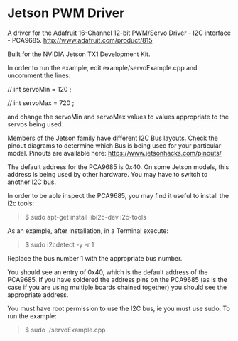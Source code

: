 # Jetson PWM Driver
A driver for the Adafruit 16-Channel 12-bit PWM/Servo Driver - I2C interface - PCA9685.
http://www.adafruit.com/product/815

Built for the NVIDIA Jetson TX1 Development Kit.

In order to run the example, edit example/servoExample.cpp and uncomment the lines:

// int servoMin = 120 ;

// int servoMax = 720 ;

and change the servoMin and servoMax values to values appropriate to the servos being used.

Members of the Jetson family have different I2C Bus layouts. Check the pinout diagrams to determine which Bus is being used for your particular model. Pinouts are available here: https://www.jetsonhacks.com/pinouts/

The default address for the PCA9685 is 0x40. On some Jetson models, this address is being used by other hardware. You may have to switch to another I2C bus.

In order to be able inspect the PCA9685, you may find it useful to install the i2c tools:

<blockquote>$ sudo apt-get install libi2c-dev i2c-tools</blockquote>

As an example, after installation, in a Terminal execute:

<blockquote>$ sudo i2cdetect -y -r 1</blockquote>

Replace the bus number 1 with the appropriate bus number.

You should see an entry of 0x40, which is the default address of the PCA9685. If you have soldered the address pins on the PCA9685 (as is the case if you are using multiple boards chained together) you should see the appropriate address.

You must have root permission to use the I2C bus, ie you must use sudo. To run the example:

<blockquote>$ sudo ./servoExample.cpp</blockquote> 
